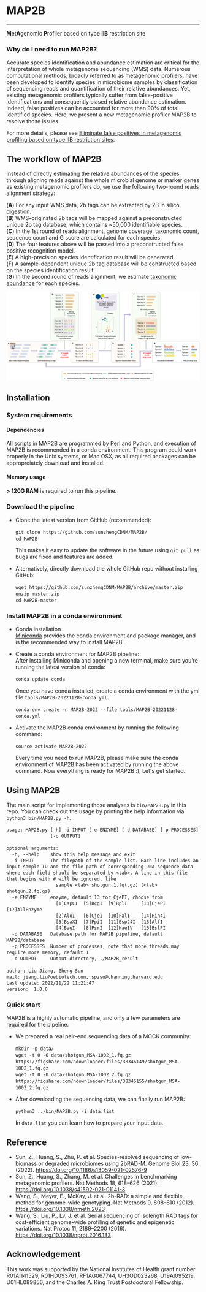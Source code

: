 # MAP2B

----------------------------
**M**et**A**genomic **P**rofiler based on type **IIB** restriction site

### Why do I need to run MAP2B?
Accurate species identification and abundance estimation are critical for the interpretation of whole metagenome sequencing (WMS) data. Numerous computational methods, broadly referred to as metagenomic profilers, have been developed to identify species in microbiome samples by classification of sequencing reads and quantification of their relative abundances. Yet, existing metagenomic profilers typically suffer from false-positive identifications and consequently biased relative abundance estimation. Indeed, false positives can be accounted for more than 90% of total identified species. Here, we present a new metagenomic profiler MAP2B to resolve those issues. 

For more details, please see [Eliminate false positives in metagenomic profiling based on type IIB restriction sites](https://www.biorxiv.org/content/10.1101/2022.10.24.513546v1).

## The workflow of MAP2B
Instead of directly estimating the relative abundances of the species through aligning reads against the whole microbial genome or marker genes as existing metagenomic profilers do, we use the following two-round reads alignment strategy:

(**A**) For any input WMS data, 2b tags can be extracted by 2B in silico digestion.   
(**B**) WMS-originated 2b tags will be mapped against a preconstructed unique 2b tag database, which contains ~50,000 identifiable species.  
(**C**) In the 1st round of reads alignment, genome coverage, taxonomic count, sequence count and G score are calculated for each species.  
(**D**) The four features above will be passed into a preconstructed false positive recognition model.  
(**E**) A high-precision species identification result will be generated.  
(**F**) A sample-dependent unique 2b tag database will be constructed based on the species identification result.  
(**G**) In the second round of reads alignment, we estimate [taxonomic abundance](https://www.nature.com/articles/s41592-021-01141-3) for each species.  

 ![workflow](MAP2B_workflow.png)
 
## Installation
 
 ### System requirements
 
 #### Dependencies
All scripts in MAP2B are programmed by Perl and Python, and execution of MAP2B is recommended in a conda environment. This program could work properly in the Unix systems, or Mac OSX, as all required packages can be appropreiately download and installed.  
 #### Memory usage
**> 120G RAM** is required to run this pipeline.  
 ### Download the pipeline
 * Clone the latest version from GitHub (recommended):  
 
   `git clone https://github.com/sunzhengCDNM/MAP2B/`  
   `cd MAP2B`
   
    This makes it easy to update the software in the future using `git pull` as bugs are fixed and features are added.
 * Alternatively, directly download the whole GitHub repo without installing GitHub:
 
   `wget https://github.com/sunzhengCDNM/MAP2B/archive/master.zip`  
   `unzip master.zip`  
   `cd MAP2B-master`
   
 ### Install MAP2B in a conda environment 
 * Conda installation  
   [Miniconda](https://docs.conda.io/en/latest/miniconda.html) provides the conda environment and package manager, and is the recommended way to install MAP2B. 
 * Create a conda environment for MAP2B pipeline:  
   After installing Miniconda and opening a new terminal, make sure you’re running the latest version of conda:
   
   `conda update conda`
   
   Once you have conda installed, create a conda environment with the yml file `tools/MAP2B-20221128-conda.yml`.
   
   `conda env create -n MAP2B-2022 --file tools/MAP2B-20221128-conda.yml`
   
 * Activate the MAP2B conda environment by running the following command:
 
   `source activate MAP2B-2022`
   
   Every time you need to run MAP2B, please make sure the conda environment of MAP2B has been activated by running the above command. Now everything is ready for MAP2B :), Let's get started.
 
## Using MAP2B
 
The main script for implementing those analyses is `bin/MAP2B.py` in this repo. You can check out the usage by printing the help information via `python3 bin/MAP2B.py -h`.

```
usage: MAP2B.py [-h] -i INPUT [-e ENZYME] [-d DATABASE] [-p PROCESSES]
                [-o OUTPUT]

optional arguments:
  -h, --help    show this help message and exit
  -i INPUT      The filepath of the sample list. Each line includes an input sample ID and the file path of corresponding DNA sequence data where each field should be separated by <tab>. A line in this file that begins with # will be ignored. like 
                  sample <tab> shotgun.1.fq(.gz) (<tab> shotgun.2.fq.gz)
  -e ENZYME     enzyme, default 13 for CjePI, choose from
                  [1]CspCI  [5]BcgI  [9]BplI     [13]CjePI  [17]AllEnzyme
                  [2]AloI   [6]CjeI  [10]FalI    [14]Hin4I
                  [3]BsaXI  [7]PpiI  [11]Bsp24I  [15]AlfI
                  [4]BaeI   [8]PsrI  [12]HaeIV   [16]BslFI
  -d DATABASE   Database path for MAP2B pipeline, default MAP2B/database
  -p PROCESSES  Number of processes, note that more threads may require more memory, default 1
  -o OUTPUT     Output directory, ./MAP2B_result

author: Liu Jiang, Zheng Sun
mail: jiang.liu@oebiotech.com, spzsu@channing.harvard.edu
Last update: 2022/11/22 11:21:47
version:  1.0.0
```
### Quick start
MAP2B is a highly automatic pipeline, and only a few parameters are required for the pipeline.
* We prepared a real pair-end sequencing data of a MOCK community:  
 
   `mkdir -p data/`  
   `wget -t 0 -O data/shotgun_MSA-1002_1.fq.gz https://figshare.com/ndownloader/files/38346149/shotgun_MSA-1002_1.fq.gz`  
   `wget -t 0 -O data/shotgun_MSA-1002_2.fq.gz https://figshare.com/ndownloader/files/38346155/shotgun_MSA-1002_2.fq.gz`  
 
* After downloading the sequencing data, we can finally run MAP2B:  
 
   `python3 ../bin/MAP2B.py -i data.list`

    In `data.list` you can learn how to prepare your input data.

## Reference
 * Sun, Z., Huang, S., Zhu, P. et al. Species-resolved sequencing of low-biomass or degraded microbiomes using 2bRAD-M. Genome Biol 23, 36 (2022). https://doi.org/10.1186/s13059-021-02576-9  
 * Sun, Z., Huang, S., Zhang, M. et al. Challenges in benchmarking metagenomic profilers. Nat Methods 18, 618–626 (2021). https://doi.org/10.1038/s41592-021-01141-3  
 * Wang, S., Meyer, E., McKay, J. et al. 2b-RAD: a simple and flexible method for genome-wide genotyping. Nat Methods 9, 808–810 (2012). https://doi.org/10.1038/nmeth.2023  
 * Wang, S., Liu, P., Lv, J. et al. Serial sequencing of isolength RAD tags for cost-efficient genome-wide profiling of genetic and epigenetic variations. Nat Protoc 11, 2189–2200 (2016). https://doi.org/10.1038/nprot.2016.133  
 
## Acknowledgement
This work was supported by the National Institutes of Health grant number R01AI141529, R01HD093761, RF1AG067744, UH3OD023268, U19AI095219, U01HL089856, and the Charles A. King Trust Postdoctoral Fellowship. 
